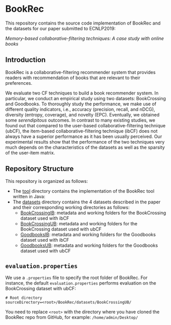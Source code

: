 
# BookRec

This repository contains the source code implementation of BookRec and the datasets for our paper submitted to ECNLP2019:

_Memory-based collaborative-filtering techniques: A case study with online books_

## Introduction

BookRec is a collaborative-filtering recommender system that provides readers with recommendation of books that are relevant to their preferences.

We evaluate two CF techniques to build a book recommender system. In particular, we conduct an empirical study using two datasets: BookCrossing and Goodbooks. To thoroughly study the performance, we make use of different quality indicators, i.e., accuracy (precision, recall, and nDCG), diversity (entropy, coverage), and novelty (EPC). Eventually, we obtained some _serendipitous_ outcomes. In contrast to many existing studies, we found out that compared to the user-based collaborative-filtering technique (ubCF), the item-based collaborative-filtering technique (ibCF) does not always have a superior performance as it has been usually perceived. Our experimental results show that the performance of the two techniques very much depends on the characteristics of the datasets as well as the sparsity of the user-item matrix. 

## Repository Structure

This repository is organized as follows:

* The [tool](./tool) directory contains the implementation of the BookRec tool written in Java:
* The [datasets](./dataset) directory contains the 4 datasets described in the paper and their corresponding working directories as follows:
	* [BookCrossingIB](./datasets/BookCrossingIB): metadata and working folders for the BookCrossing dataset used with ibCF
	* [BookCrossingUB](./datasets/BookCrossingUB): metadata and working folders for the BookCrossing dataset used with ubCF
	* [GoodbooksIB](./datasets/GoodbooksIB): metadata and working folders for the Goodbooks dataset used with ibCF
	* [GoodbooksUB](./datasets/GoodbooksUB): metadata and working folders for the Goodbooks dataset used with ubCF

## `evaluation.properties`
We use a `.properties` file to specify the root folder of BookRec. For instance, the default `evaluation.properties` performs evaluation on the BookCrossing dataset with ubCF:

```
# Root directory
sourceDirectory=<root>/BookRec/datasets/BookCrossingUB/

```
You need to replace `<root>` with the directory where you have cloned the BookRec repo from GitHub, for example: `/home/admin/Desktop/` 


